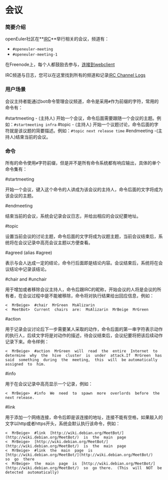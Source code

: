 # 会议

### 简要介绍

openEuler社区在**[IRC](https://zh.wikipedia.org/wiki/IRC)**举行相关的会议，频道有：

  - `#openeuler-meeting`
  - `#openeuler-meeting-1`

在Freenode上，每个人都鼓励去参与，[连接到webclient](https://webchat.freenode.net/?randomnick=1&channels=%23openeuler-meeting%2C%23openeuler-meeting-1&prompt=1&uio=d4)

IRC频道与日志，您可以在这里找到所有的频道和记录[IRC Channel Logs](http://meetings.openeuler.org/)

### 用户场景

会议主持者能通过bot命令管理会议频道，命令是采用``#``作为前缀的字符，常用的命令有：

#startmeeting - (主持人) 开始一个会议，命令后面需要跟随一个会议的主题。例如：``#startmeeting infra``
#topic - (主持人) 开始一个议题讨论，命令后面的字符就是该议题的简要描述。例如：``#topic next release time``
#endmeeting -(主持人)结束当前的会议。 

### 命令

所有的命令使用``#``字符前缀，但是并不是所有命令系统都有响应输出，具体的单个命令集有：

#startmeeting

开始一个会议，键入这个命令的人讲成为该会议的主持人，命令后面的文字将成为该会议的主题。

#endmeeting

结束当前的会议，系统会记录会议日志，并给出相应的会议纪要地址。

#topic

设置当前会议的讨论主题，命令后面的文字将成为议题主题，当前会议结束后，系统将在会议记录中高亮会议主题以方便查看。

#agreed  (alias  #agree)

表示与会人达成一定的结论，命令行后面即是结论内容。会议结束后，系统将在会议结论中记录该结论。

#chair  and  #unchair

用于增加或者移除会议主持人，命令后跟IRC的昵称，开始会议的人将是会议的所有者，在会议过程中是不能被移除，命令将对执行结果给出回应信息，例如：

```
<  MrBeige>  #chair  MrGreen  MsAlizarin
<  MeetBot>  Current  chairs  are:  MsAlizarin  MrBeige  MrGreen
```
#action

用于记录会议讨论后下一步需要某人采取的动作，命令后面的第一串字符表示动作的执行人，后续文字将是对动作的描述，待会议结束后，会议纪要将把该后续动作记录下来。命令样例：

```
<  MrBeige>  #action  MrGreen  will  read  the  entire  Internet  to determine  why  the  hive  cluster  is  under  attack.If  MrGreen  has  said  something  during  the  meeting,  this  will  be automatically  assigned  to  him.
```

#info

用于在会议记录中高亮显示一个记录，例如：

```
<  MrBeige>  #info  We  need  to  spawn  more  overlords  before  the  next release.
```

#link

用于添加一个网络连接，命令后即是该连接的地址，连接不能有空格，如果敲入的文字以http或者https开头，系统会默认执行该命令，例如：

```
<  MrBeige>  #link  [http://wiki.debian.org/MeetBot/](http://wiki.debian.org/MeetBot/)  is  the  main  page
<  MrBeige>  [http://wiki.debian.org/MeetBot/](http://wiki.debian.org/MeetBot/)  is  the  main  page
<  MrBeige>  #link  the  main  page  is  [http://wiki.debian.org/MeetBot/](http://wiki.debian.org/MeetBot/)
so  go  there
<  MrBeige>  the  main  page  is  [http://wiki.debian.org/MeetBot/](http://wiki.debian.org/MeetBot/)  so  go there.  (This  will  NOT  be  detected  automatically)
```
